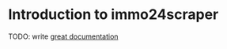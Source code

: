 # Introduction to immo24scraper

TODO: write [great documentation](http://jacobian.org/writing/what-to-write/)
